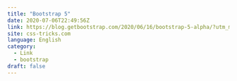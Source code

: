 ```yaml
---
title: "Bootstrap 5"
date: 2020-07-06T22:49:56Z
link: https://blog.getbootstrap.com/2020/06/16/bootstrap-5-alpha/?utm_medium=RSS&utm_source=news.12bit.vn
site: css-tricks.com
language: English
category:
  - Link
  - bootstrap
draft: false
---
```

